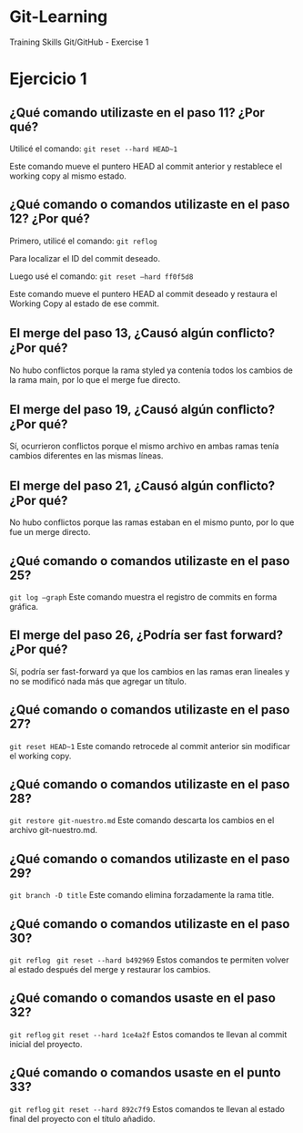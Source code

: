 # Git-Learning
Training Skills Git/GitHub - Exercise 1


# Ejercicio 1


## ¿Qué comando utilizaste en el paso 11? ¿Por qué? 

Utilicé el comando:
`git reset --hard HEAD~1`

Este comando mueve el puntero HEAD al commit anterior y restablece el working copy al mismo estado.


## ¿Qué comando o comandos utilizaste en el paso 12? ¿Por qué?

Primero, utilicé el comando:
`git reflog`

Para localizar el ID del commit deseado.

Luego usé el comando:
`git reset —hard ff0f5d8`

Este comando mueve el puntero HEAD al commit deseado y restaura el Working Copy al estado de ese commit.


## El merge del paso 13, ¿Causó algún conﬂicto? ¿Por qué?

No hubo conflictos porque la rama styled ya contenía todos los cambios de la rama main, por lo que el merge fue directo.


## El merge del paso 19, ¿Causó algún conﬂicto? ¿Por qué?

Sí, ocurrieron conflictos porque el mismo archivo en ambas ramas tenía cambios diferentes en las mismas líneas.


## El merge del paso 21, ¿Causó algún conﬂicto? ¿Por qué?

No hubo conflictos porque las ramas estaban en el mismo punto, por lo que fue un merge directo.


## ¿Qué comando o comandos utilizaste en el paso 25?

`git log —graph`
Este comando muestra el registro de commits en forma gráfica.


## El merge del paso 26, ¿Podría ser fast forward? ¿Por qué? 

Sí, podría ser fast-forward ya que los cambios en las ramas eran lineales y no se modificó nada más que agregar un título.


## ¿Qué comando o comandos utilizaste en el paso 27? 

`git reset HEAD~1`
Este comando retrocede al commit anterior sin modificar el working copy.

## ¿Qué comando o comandos utilizaste en el paso 28?

`git restore git-nuestro.md`
Este comando descarta los cambios en el archivo git-nuestro.md.


## ¿Qué comando o comandos utilizaste en el paso 29?

`git branch -D title`
Este comando elimina forzadamente la rama title.


## ¿Qué comando o comandos utilizaste en el paso 30?

`git reflog`
` git reset --hard b492969`
Estos comandos te permiten volver al estado después del merge y restaurar los cambios.


## ¿Qué comando o comandos usaste en el paso 32?

`git reflog`
`git reset --hard 1ce4a2f`
Estos comandos te llevan al commit inicial del proyecto.


## ¿Qué comando o comandos usaste en el punto 33?

`git reflog`
`git reset --hard 892c7f9`
Estos comandos te llevan al estado final del proyecto con el título añadido.